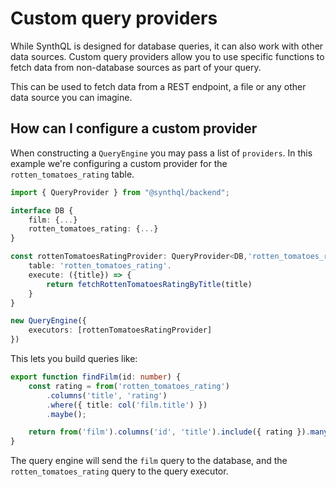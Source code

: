 # Custom query providers

While SynthQL is designed for database queries, it can also work with other data sources. Custom query providers allow you to use specific functions to fetch data from non-database sources as part of your query.

This can be used to fetch data from a REST endpoint, a file or any other data source you can imagine.

## How can I configure a custom provider

When constructing a `QueryEngine` you may pass a list of `providers`. In this example we're configuring a custom provider for the `rotten_tomatoes_rating` table.

```ts
import { QueryProvider } from "@synthql/backend";

interface DB {
    film: {...}
    rotten_tomatoes_rating: {...}
}

const rottenTomatoesRatingProvider: QueryProvider<DB,'rotten_tomatoes_rating'> = {
    table: 'rotten_tomatoes_rating'.
    execute: ({title}) => {
        return fetchRottenTomatoesRatingByTitle(title)
    }
}

new QueryEngine({
    executors: [rottenTomatoesRatingProvider]
})
```

This lets you build queries like:

```ts
export function findFilm(id: number) {
    const rating = from('rotten_tomatoes_rating')
        .columns('title', 'rating')
        .where({ title: col('film.title') })
        .maybe();

    return from('film').columns('id', 'title').include({ rating }).many();
}
```

The query engine will send the `film` query to the database, and the `rotten_tomatoes_rating` query to the query executor.
